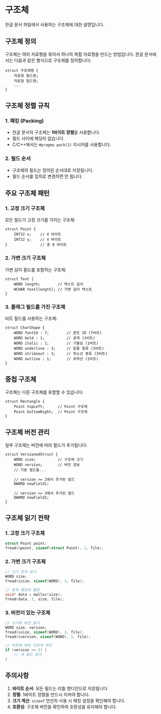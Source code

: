 # 구조체

한글 문서 파일에서 사용하는 구조체에 대한 설명입니다.

## 구조체 정의

구조체는 여러 자료형을 묶어서 하나의 복합 자료형을 만드는 방법입니다. 한글 문서에서는 다음과 같은 형식으로 구조체를 정의합니다:

```
struct 구조체명 {
    자료형 필드명;
    자료형 필드명;
    ...
}
```

## 구조체 정렬 규칙

### 1. 패킹 (Packing)
- 한글 문서의 구조체는 **1바이트 정렬**을 사용합니다.
- 필드 사이에 패딩이 없습니다.
- C/C++에서는 `#pragma pack(1)` 지시어를 사용합니다.

### 2. 필드 순서
- 구조체의 필드는 정의된 순서대로 저장됩니다.
- 필드 순서를 임의로 변경하면 안 됩니다.

## 주요 구조체 패턴

### 1. 고정 크기 구조체
모든 필드가 고정 크기를 가지는 구조체:

```
struct Point {
    INT32 x;    // 4 바이트
    INT32 y;    // 4 바이트
}               // 총 8 바이트
```

### 2. 가변 크기 구조체
가변 길이 필드를 포함하는 구조체:

```
struct Text {
    WORD length;        // 텍스트 길이
    WCHAR text[length]; // 가변 길이 텍스트
}
```

### 3. 플래그 필드를 가진 구조체
비트 필드를 사용하는 구조체:

```
struct CharShape {
    WORD fontId : 7;        // 폰트 ID (7비트)
    WORD bold : 1;          // 굵게 (1비트)
    WORD italic : 1;        // 기울임 (1비트)
    WORD underline : 3;     // 밑줄 종류 (3비트)
    WORD strikeout : 3;     // 취소선 종류 (3비트)
    WORD outline : 1;       // 외곽선 (1비트)
}
```

## 중첩 구조체

구조체는 다른 구조체를 포함할 수 있습니다:

```
struct Rectangle {
    Point topLeft;      // Point 구조체
    Point bottomRight;  // Point 구조체
}
```

## 구조체 버전 관리

일부 구조체는 버전에 따라 필드가 추가됩니다:

```
struct VersionedStruct {
    WORD size;          // 구조체 크기
    WORD version;       // 버전 정보
    // 기본 필드들...
    
    // version >= 2에서 추가된 필드
    DWORD newField1;
    
    // version >= 3에서 추가된 필드
    DWORD newField2;
}
```

## 구조체 읽기 전략

### 1. 고정 크기 구조체
```c
struct Point point;
fread(&point, sizeof(struct Point), 1, file);
```

### 2. 가변 크기 구조체
```c
// 크기 먼저 읽기
WORD size;
fread(&size, sizeof(WORD), 1, file);

// 동적 메모리 할당
void* data = malloc(size);
fread(data, 1, size, file);
```

### 3. 버전이 있는 구조체
```c
// 크기와 버전 읽기
WORD size, version;
fread(&size, sizeof(WORD), 1, file);
fread(&version, sizeof(WORD), 1, file);

// 버전에 따라 다르게 처리
if (version >= 2) {
    // 새 필드 읽기
}
```

## 주의사항

1. **바이트 순서**: 모든 필드는 리틀 엔디안으로 저장됩니다.
2. **정렬**: 1바이트 정렬을 반드시 지켜야 합니다.
3. **크기 계산**: `sizeof` 연산자 사용 시 패킹 설정을 확인해야 합니다.
4. **호환성**: 구조체 버전을 확인하여 호환성을 유지해야 합니다.